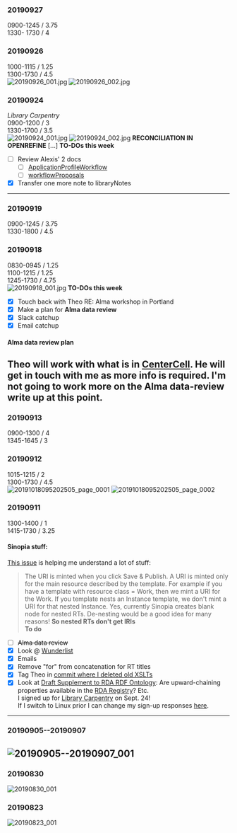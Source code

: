 ### 20190927  
0900-1245 / 3.75  
1330- 1730 / 4  
### 20190926
1000-1115 / 1.25  
1300-1730 / 4.5  
![20190926_001.jpg](https://github.com/briesenberg07/libraryNotes/blob/master/images/20190926_001.jpg)
![20190926_002.jpg](https://github.com/briesenberg07/libraryNotes/blob/master/images/20190926_002.jpg)
### 20190924
*Library Carpentry*  
0900-1200 / 3  
1330-1700 / 3.5  
![20190924_001.jpg](https://github.com/briesenberg07/libraryNotes/blob/master/images/20190924_001.jpg)
![20190924_002.jpg](https://github.com/briesenberg07/libraryNotes/blob/master/images/20190924_002.jpg)
**RECONCILIATION IN OPENREFINE**
[...]
**TO-DOs this week**
- [ ] Review Alexis' 2 docs  
  - [ ] [ApplicationProfileWorkflow](https://docs.google.com/document/d/1GwvXLMBJVJq3anidCLi6N7LeVr74m7PSCdJA-HsFOn4/edit?usp=sharing)  
  - [ ] [workflowProposals](https://docs.google.com/document/d/1MV7IstljqMzDTr5CcsFUta-MYtc5-g1TgultC4hc00k/edit?usp=sharing)  
- [x] Transfer one more note to libraryNotes
---
### 20190919
0900-1245 / 3.75  
1330-1800 / 4.5  
### 20190918
0830-0945 / 1.25  
1100-1215 / 1.25  
1245-1730 / 4.75  
![20190918_001.jpg](https://github.com/briesenberg07/libraryNotes/blob/master/images/20190918_001.jpg)
**TO-DOs this week**
- [x] Touch back with Theo RE: Alma workshop in Portland
- [x] Make a plan for **Alma data review**  
- [X] Slack catchup  
- [X] Email catchup  
#### Alma data review plan
Theo will work with what is in [CenterCell](https://docs.google.com/spreadsheets/d/1FKOWdrRRrom9ZtLcZwAzMhaCvASzdvtvSxQm6TuvHco/edit?usp=sharing). He will get in touch with me as more info is required. I'm not going to work more on the Alma data-review write up at this point.  
---
### 20190913
0900-1300 / 4  
1345-1645 / 3  
### 20190912
1015-1215 / 2  
1300-1730 / 4.5  
![20191018095202505_page_0001](20191018095202505_page_0001.jpg)
![20191018095202505_page_0002](20191018095202505_page_0002.jpg)
### 20190911
1300-1400 / 1  
1415-1730 / 3.25  
#### Sinopia stuff:
[This issue](https://github.com/LD4P/sinopia_editor/issues/1153#) is helping me understand a lot of stuff:
> The URI is minted when you click Save & Publish. A URI is minted only for the main resource described by the template. For example if you have a template with resource class = Work, then we mint a URI for the Work. If you template nests an Instance template, we don't mint a URI for that nested Instance.
> Yes, currently Sinopia creates blank node for nested RTs. De-nesting would be a good idea for many reasons!
**So nested RTs don't get IRIs**  
**To do**
- [ ] ~~Alma data review~~
- [X] Look @ [Wunderlist](https://www.wunderlist.com/#/lists/all)
- [X] Emails
- [X] Remove "for" from concatenation for RT titles
- [X] Tag Theo in [commit where I deleted old XSLTs](https://github.com/CECSpecialistI/UWLibCatProfiles/commit/99e06f2d2bc4e99b0e6e535101b9189abc9a70ce)
- [X] Look at [Draft Supplement to RDA RDF Ontology](https://docs.google.com/document/d/1SD6UdVE2PSIZ753FmZdhr4x6HQRrX6CUueZjMXQ7cDU/edit?usp=sharing): Are upward-chaining properties available in the [RDA Registry](https://www.rdaregistry.info)? Etc.  
I signed up for [Library Carpentry](https://rochellelundy.github.io/2019-09-24-UWSeattle/) on Sept. 24!  
If I switch to Linux prior I can change my sign-up responses [here](https://docs.google.com/forms/u/1/d/e/1FAIpQLSdITUUxQInLDHmLQpauYhM_wPocntsz99rSm2crjha7b-Npdg/viewform?usp=form_confirm&edit2=2_ABaOnudBki_KNLjrqmgNXENju9duLSWSO_D0EeI4WQUPM7F3ZxNAQQZ1035J4X_wU4ZsKd4).  
---
### 20190905--20190907
![20190905--20190907_001](https://github.com/briesenberg07/libraryNotes/blob/master/images/20190905--20190907_001.jpg)
---
### 20190830
![20190830_001](https://github.com/briesenberg07/libraryNotes/blob/master/images/20190830_001.jpg)
### 20190823
![20190823_001](https://github.com/briesenberg07/libraryNotes/blob/master/images/20190823_001.jpg)
